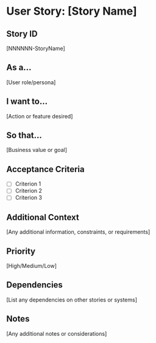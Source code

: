 # User Story: [Story Name]

## Story ID
[NNNNNN-StoryName]

## As a...
[User role/persona]

## I want to...
[Action or feature desired]

## So that...
[Business value or goal]

## Acceptance Criteria
- [ ] Criterion 1
- [ ] Criterion 2
- [ ] Criterion 3

## Additional Context
[Any additional information, constraints, or requirements]

## Priority
[High/Medium/Low]

## Dependencies
[List any dependencies on other stories or systems]

## Notes
[Any additional notes or considerations]